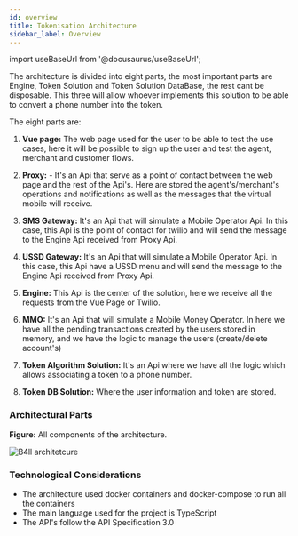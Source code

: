 ```yaml
---
id: overview
title: Tokenisation Architecture
sidebar_label: Overview
---
```


import useBaseUrl from '@docusaurus/useBaseUrl';

The architecture is divided into eight parts, the most important parts are 
Engine, Token Solution and Token Solution DataBase, the rest cant be disposable. 
This three will allow whoever implements this solution to be able to convert 
a phone number into the token.

The eight parts are:

1. **Vue page:** The web page used for the user to be able to test the use cases,
here it will be possible to sign up the user and test the agent, merchant and customer flows.

2. **Proxy:** - It's an Api that serve as a point of contact between the web page and the rest of the Api's.
Here are stored the agent's/merchant's operations and notifications as well as the messages that the virtual 
mobile will receive.

3. **SMS Gateway:** It's an Api that will simulate a Mobile Operator Api. 
In this case, this Api is the point of contact for twilio and will send the message to the Engine Api received from Proxy Api.

4. **USSD Gateway:** It's an Api that will simulate a Mobile Operator Api. 
In this case, this Api have a USSD menu and will send the message to the Engine Api received from Proxy Api.

5. **Engine:** This Api is the center of the solution, here we receive all the requests from the Vue Page or Twilio.

6. **MMO:** It's an Api that will simulate a Mobile Money Operator.
In here we have all the pending transactions created by the users stored in memory, and we have the logic to manage the users (create/delete account's)

7. **Token Algorithm Solution:** It's an Api where we have all the logic which allows associating a token to a phone number.

8. **Token DB Solution:** Where the user information and token are stored.

### Architectural Parts

**Figure:** All components of the architecture.

<div style={{textAlign: 'center'}}>
<img alt="B4ll architetcure" src={useBaseUrl('img/TryTokenArchitecture.png')}/>
</div>

### Technological Considerations

- The architecture used docker containers and docker-compose to run all the containers  
- The main language used for the project is TypeScript
- The API's follow the API Specification 3.0
